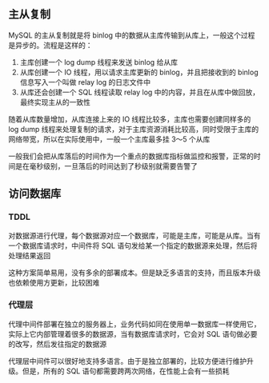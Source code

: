 ## 主从复制
MySQL 的主从复制就是将 binlog 中的数据从主库传输到从库上，一般这个过程是异步的。流程是这样的：
1. 主库创建一个 log dump 线程来发送 binlog 给从库
2. 从库创建一个 IO 线程，用以请求主库更新的 binlog，并且把接收到的 binlog 信息写入一个叫做 relay log 的日志文件中
3. 从库还会创建一个 SQL 线程读取 relay log 中的内容，并且在从库中做回放，最终实现主从的一致性

随着从库数量增加，从库连接上来的 IO 线程比较多，主库也需要创建同样多的 log dump 线程来处理复制的请求，对于主库资源消耗比较高，同时受限于主库的网络带宽，所以在实际使用中，一般一个主库最多挂 3～5 个从库

一般我们会把从库落后的时间作为一个重点的数据库指标做监控和报警，正常的时间是在毫秒级别，一旦落后的时间达到了秒级别就需要告警了


## 访问数据库
### TDDL
对数据源进行代理，每个数据源对应一个数据库，可能是主库，可能是从库。当有一个数据库请求时，中间件将 SQL 语句发给某一个指定的数据源来处理，然后将处理结果返回

这种方案简单易用，没有多余的部署成本。但是缺乏多语言的支持，而且版本升级也依赖使用方更新，比较困难

### 代理层
代理中间件部署在独立的服务器上，业务代码如同在使用单一数据库一样使用它，实际上它内部管理着很多的数据源，当有数据库请求时，它会对 SQL 语句做必要的改写，然后发往指定的数据源

代理层中间件可以很好地支持多语言。由于是独立部署的，比较方便进行维护升级。但是，所有的 SQL 语句都需要跨两次网络，在性能上会有一些损耗

